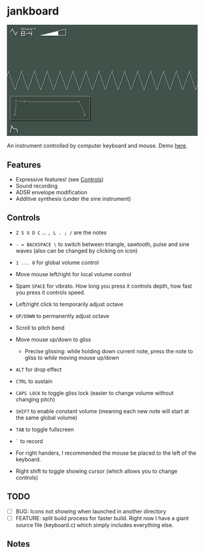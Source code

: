 # jankboard

![screenshot](/screenshot.png)

An instrument controlled by computer keyboard and mouse. Demo [here](https://www.youtube.com/watch?v=IdXwC5mfPfI).

## Features

- Expressive features! (see [Controls](#controls))
- Sound recording
- ADSR envelope modification
- Additive synthesis (under the sine instrument)

## Controls

- `Z S X D C` ... `, L . ; /` are the notes
- `- = BACKSPACE \` to switch between triangle, sawtooth, pulse and sine waves (also can be changed by clicking on icon)
- `1 ... 0` for global volume control
- Move mouse left/right for local volume control
- Spam `SPACE` for vibrato. How long you press it controls depth, how fast you press it controls speed.
- Left/right click to temporarily adjust octave
- `UP/DOWN` to permanently adjust octave
- Scroll to pitch bend
- Move mouse up/down to gliss
    - Precise glissing: while holding down current note, press the note to gliss to *while* moving mouse up/down
- `ALT` for drop effect
- `CTRL` to sustain
- `CAPS LOCK` to toggle gliss lock (easier to change volume without changing pitch)
- `SHIFT` to enable constant volume (meaning each new note will start at the same global volume)
- `TAB` to toggle fullscreen
- `` ` `` to record
- For right handers, I recommended the mouse be placed to the left of the keyboard.

- Right shift to toggle showing cursor (which allows you to change controls)

## TODO

- [ ] BUG: Icons not showing when launched in another directory
- [ ] FEATURE: split build process for faster build. Right now I have a giant source file (keyboard.c) which simply includes everything else.

## Notes
